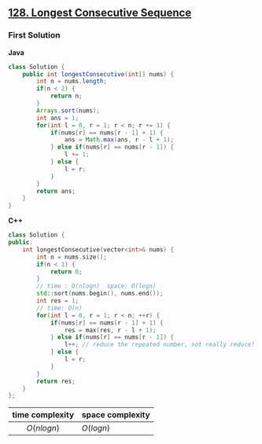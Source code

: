 ## [128. Longest Consecutive Sequence](https://leetcode.com/problems/longest-consecutive-sequence/)

### First Solution

**Java**

```java
class Solution {
    public int longestConsecutive(int[] nums) {
        int n = nums.length;
        if(n < 2) {
            return n;
        }
        Arrays.sort(nums);
        int ans = 1;
        for(int l = 0, r = 1; r < n; r += 1) {
            if(nums[r] == nums[r - 1] + 1) {
                ans = Math.max(ans, r - l + 1);
            } else if(nums[r] == nums[r - 1]) {
                l += 1;
            } else {
                l = r;
            }
        }
        return ans;
    }
}
```

**C++**

```c++
class Solution {
public:
    int longestConsecutive(vector<int>& nums) {
        int n = nums.size();
        if(n < 1) {
            return 0;
        }
        // time : O(nlogn)  space: O(logn)
        std::sort(nums.begin(), nums.end());
        int res = 1;
        // time: O(n)
        for(int l = 0, r = 1; r < n; ++r) {
            if(nums[r] == nums[r - 1] + 1) {
                res = max(res, r - l + 1);
            } else if(nums[r] == nums[r - 1]) {
                l++; // reduce the repeated number, not really reduce!
            } else {
                l = r;
            }
        }
        return res;
    }
};
```

|time complexity|space complexity|
|:-:|:-|
|$O(nlogn)$|$O(logn)$|